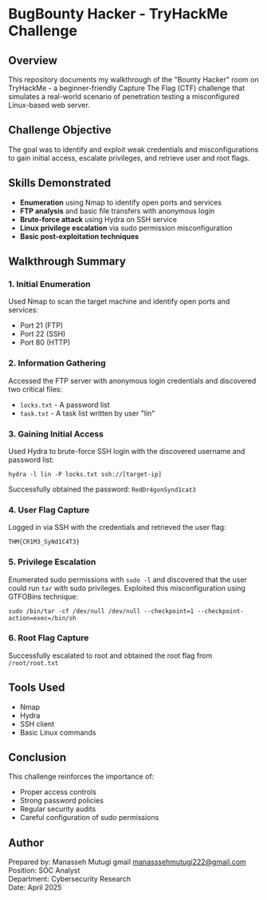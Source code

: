 # BugBounty Hacker - TryHackMe Challenge

## Overview
This repository documents my walkthrough of the "Bounty Hacker" room on TryHackMe - a beginner-friendly Capture The Flag (CTF) challenge that simulates a real-world scenario of penetration testing a misconfigured Linux-based web server.

## Challenge Objective
The goal was to identify and exploit weak credentials and misconfigurations to gain initial access, escalate privileges, and retrieve user and root flags.

## Skills Demonstrated
- **Enumeration** using Nmap to identify open ports and services
- **FTP analysis** and basic file transfers with anonymous login
- **Brute-force attack** using Hydra on SSH service
- **Linux privilege escalation** via sudo permission misconfiguration
- **Basic post-exploitation techniques**

## Walkthrough Summary

### 1. Initial Enumeration
Used Nmap to scan the target machine and identify open ports and services:
- Port 21 (FTP)
- Port 22 (SSH)
- Port 80 (HTTP)

### 2. Information Gathering
Accessed the FTP server with anonymous login credentials and discovered two critical files:
- `locks.txt` - A password list
- `task.txt` - A task list written by user "lin"

### 3. Gaining Initial Access
Used Hydra to brute-force SSH login with the discovered username and password list:
```
hydra -l lin -P locks.txt ssh://[target-ip]
```
Successfully obtained the password: `RedDr4gonSynd1cat3`

### 4. User Flag Capture
Logged in via SSH with the credentials and retrieved the user flag:
```
THM{CR1M3_SyNd1C4T3}
```

### 5. Privilege Escalation
Enumerated sudo permissions with `sudo -l` and discovered that the user could run `tar` with sudo privileges.
Exploited this misconfiguration using GTFOBins technique:
```
sudo /bin/tar -cf /dev/null /dev/null --checkpoint=1 --checkpoint-action=exec=/bin/sh
```

### 6. Root Flag Capture
Successfully escalated to root and obtained the root flag from `/root/root.txt`

## Tools Used
- Nmap
- Hydra
- SSH client
- Basic Linux commands

## Conclusion
This challenge reinforces the importance of:
- Proper access controls
- Strong password policies
- Regular security audits
- Careful configuration of sudo permissions

## Author
Prepared by: Manasseh Mutugi  gmail manasssehmutugi222@gmail.com 
Position: SOC Analyst  
Department: Cybersecurity Research  
Date: April 2025
